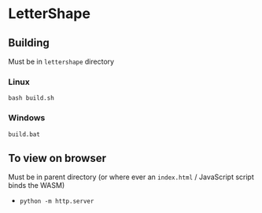 # LetterShape

## Building

Must be in `lettershape` directory

### Linux
`bash build.sh`

### Windows
`build.bat`

## To view on browser

Must be in parent directory (or where ever an `index.html` / JavaScript script binds the WASM)
- `python -m http.server`
